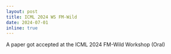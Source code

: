 ```yaml
---
layout: post
title: ICML 2024 WS FM-Wild
date: 2024-07-01
inline: true
---
```

A paper got accepted at the ICML 2024 FM-Wild Workshop (Oral)